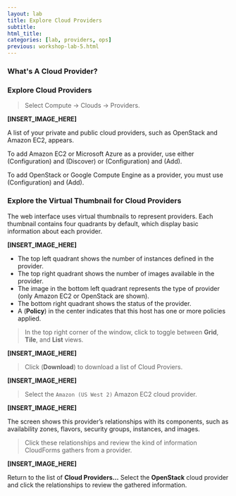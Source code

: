 ```yaml
---
layout: lab
title: Explore Cloud Providers
subtitle:
html_title:
categories: [lab, providers, ops]
previous: workshop-lab-5.html
---
```



### What's A Cloud Provider?

### Explore Cloud Providers

> Select Compute → Clouds → Providers.

**[INSERT_IMAGE_HERE]**

A list of your private and public cloud providers, such as OpenStack and Amazon EC2, appears.

To add Amazon EC2 or Microsoft Azure as a provider, use either  (Configuration) and (Discover) or  (Configuration) and  (Add).

To add OpenStack or Google Compute Engine as a provider, you must use  (Configuration) and (Add).

### Explore the Virtual Thumbnail for Cloud Providers

The web interface uses virtual thumbnails to represent providers. Each thumbnail contains four quadrants by default, which display basic information about each provider.

**[INSERT_IMAGE_HERE]**

* The top left quadrant shows the number of instances defined in the provider.
* The top right quadrant shows the number of images available in the provider.
* The image in the bottom left quadrant represents the type of provider (only Amazon EC2 or OpenStack are shown).
* The bottom right quadrant shows the status of the provider.
* A <i class="fa fa-shield fa-lg" aria-hidden="true"></i> (**Policy**) in the center indicates that this host has one or more policies applied.

> In the top right corner of the window, click <i class="fa fa-th fa-lg" aria-hidden="true"></i> <i class="fa fa-th-large fa-lg" aria-hidden="true"></i> <i class="fa fa-list fa-lg" aria-hidden="true"></i> to toggle between **Grid**, **Tile**, and **List** views.

**[INSERT_IMAGE_HERE]**

> Click <i class="fa fa-download fa-lg" aria-hidden="true"></i> (**Download**) to download a list of Cloud Proviers.

**[INSERT_IMAGE_HERE]**

> Select the `Amazon (US West 2)` Amazon EC2 cloud provider.

**[INSERT_IMAGE_HERE]**

The screen shows this provider’s relationships with its components, such as availability zones, flavors, security groups, instances, and images.

> Click these relationships and review the kind of information CloudForms gathers from a provider.

**[INSERT_IMAGE_HERE]**

Return to the list of **Cloud Providers…**  Select the **OpenStack** cloud provider and click the relationships to review the gathered information.
